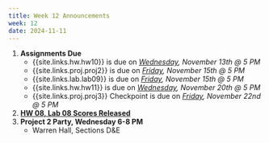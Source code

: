 ```yaml
---
title: Week 12 Announcements
week: 12
date: 2024-11-11
---
```


1. **Assignments Due**
    * {{site.links.hw.hw10}} is due on *<u>Wednesday</u>, November 13th @ 5 PM*
    * {{site.links.proj.proj2}} is due on *<u>Friday</u>, November 15th @ 5 PM*
    * {{site.links.lab.lab09}} is due on *<u>Friday</u>, November 15th @ 5 PM*
    * {{site.links.hw.hw11}} is due on *<u>Wednesday</u>, November 20th @ 5 PM*
    * {{site.links.proj.proj3}} Checkpoint is due on *<u>Friday</u>, November 22nd @ 5 PM*
2. [**HW 08, Lab 08 Scores Released**](https://edstem.org/us/courses/64093/discussion/5678115)
3. **Project 2 Party, Wednesday 6-8 PM**
    * Warren Hall, Sections D&E
